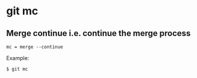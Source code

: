 # git mc

## Merge continue i.e. continue the merge process

```gitconfig
mc = merge --continue
```

Example:

```sh
$ git mc
```
